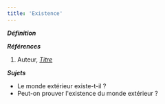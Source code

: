 ```yaml
---
title: 'Existence'
---
```


***Définition*** 

>

***Références***

1. Auteur, <u>*Titre*</u>

***Sujets***

- Le monde extérieur existe-t-il ?
- Peut-on prouver l'existence du monde extérieur ?
